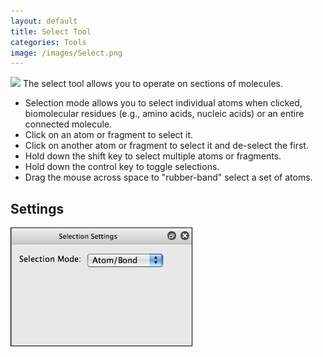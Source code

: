 ```yaml
---
layout: default
title: Select Tool
categories: Tools
image: /images/Select.png
---
```




![]({{page.image}}) The select tool allows you to operate on sections of molecules.

-   Selection mode allows you to select individual atoms when clicked, biomolecular residues (e.g., amino acids, nucleic acids) or an entire connected molecule.
-   Click on an atom or fragment to select it.
-   Click on another atom or fragment to select it and de-select the first.
-   Hold down the shift key to select multiple atoms or fragments.
-   Hold down the control key to toggle selections.
-   Drag the mouse across space to "rubber-band" select a set of atoms.

Settings
--------

![](/images/SelectToolSettings.png)
